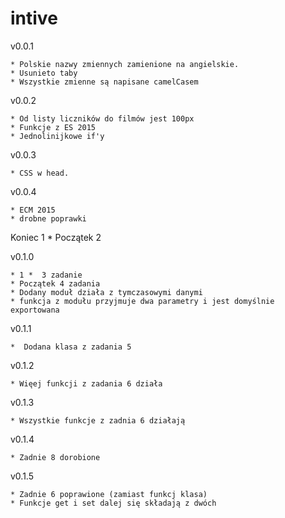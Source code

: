 
# intive

v0.0.1

    * Polskie nazwy zmiennych zamienione na angielskie.
    * Usunieto taby
    * Wszystkie zmienne są napisane camelCasem

v0.0.2

    * Od listy liczników do filmów jest 100px
    * Funkcje z ES 2015
    * Jednolinijkowe if'y

v0.0.3

    * CSS w head.

v0.0.4

    * ECM 2015
    * drobne poprawki

Koniec 1 *  Początek 2

v0.1.0

    * 1 *  3 zadanie 
    * Początek 4 zadania
    * Dodany moduł działa z tymczasowymi danymi 
    * funkcja z modułu przyjmuje dwa parametry i jest domyślnie exportowana

v0.1.1

    *  Dodana klasa z zadania 5

v0.1.2

    * Więej funkcji z zadania 6 działa

v0.1.3

    * Wszystkie funkcje z zadnia 6 działają
v0.1.4

    * Zadnie 8 dorobione

v0.1.5

    * Zadnie 6 poprawione (zamiast funkcj klasa)
    * Funkcje get i set dalej się składają z dwóch
